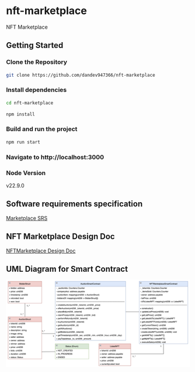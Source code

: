 # nft-marketplace
 NFT Marketplace

## Getting Started

### Clone the Repository
```bash
git clone https://github.com/dandev947366/nft-marketplace
```

### Install dependencies

```bash
cd nft-marketplace
```
```bash
npm install
```

### Build and run the project
```bash
npm run start
```

### Navigate to **http://localhost:3000**

### Node Version
v22.9.0

## Software requirements specification
[Marketplace SRS](https://github.com/dandev947366/nft-marketplace/blob/935c8604e9d1d8b20d4c09c776fdf4801acbd0c8/documents/SRS.md)

## NFT Marketplace Design Doc
[NFTMarketplace Design Doc](https://github.com/dandev947366/nft-marketplace/blob/d36bb7a704582b4a1b6d79ec38dfb39da242958e/documents/nft_marketplace_design.md)

## UML Diagram for Smart Contract

![UMLDiagramSmartContract](https://github.com/dandev947366/nft-marketplace/blob/7c3bcef384e5596c1187d1af3b97e18c475c0c5b/documents/smart-contract-design.png)

